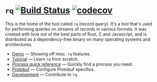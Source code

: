 # `rq` [![Build Status](https://travis-ci.org/dflemstr/rq.svg?branch=master)](https://travis-ci.org/dflemstr/rq) [![codecov](https://codecov.io/gh/dflemstr/rq/branch/master/graph/badge.svg)](https://codecov.io/gh/dflemstr/rq)

This is the home of the tool called `rq` (record query).  It's a tool
that's used for performing queries on streams of records in various
formats.  It was created with love out of the best parts of Rust, C
and Javascript, and is distributed as a dependency-free binary on many
operating systems and architectures.

  - [Demo](doc/demo.md) — Showing off misc. `rq` features.
  - [Tutorial](doc/tutorial.md) — Learn `rq` from scratch.
  - [Process quick reference](https://dflemstr.github.io/rq/js/global.html)
    — Quickly find a process you need.
  - [Protobuf](doc/protobuf.md) — Configure Protobuf specifics.
  - [Development](doc/development.md) — Contribute to `rq`.
